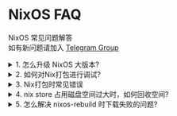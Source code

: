 # NixOS FAQ
NixOS 常见问题解答  
如有新问题请加入 [Telegram Group](https://t.me/nixos_zhcn)

<details><summary>1. 怎么升级 NixOS 大版本?</summary>
<p>
  
### 关于 system.stateVersion

修改这个选项**不会**升级系统，如果你没弄清楚这个选项是[做什么的](https://github.com/NixOS/nixpkgs/blob/master/nixos/modules/misc/version.nix#L56), 请**不要**修改。

### 操作指南

以从 20.03 升级到 20.09 为例:

#### 1. 替换 nix-channel

在没有改动默认设置的情况下，root 默认拥有 `nixos` 这一 channel ，其 url 指向系统初次安装时使用的版本。

假设初次安装时使用20.03，则执行以下命令：

```sh
sudo nix-channel --list
```
应该会输出：

```
nixos https://nixos.org/channels/nixos-20.03
```

这时候执行：

```sh
sudo nix-channel --remove nixos
# --add 默认会覆盖已存在的channel name，上述 --remove 可以省略。
sudo nix-channel --add https://nixos.org/channels/nixos-20.09 nixos
```

完成后再检查一下输出：

```sh
sudo nix-channel --list
```

就应该看到 URL 已经被替换成了新版本的地址：

```
nixos https://nixos.org/channels/nixos-20.09
```

#### 2. 更新 channel

```sh
sudo nix-channel --update
```
这一步类似的作用是更新本机channel中的nix表达式，类似 `sudo apt-get update` , 参考 [Wiki](https://nixos.wiki/wiki/Cheatsheet)。

更多说明：[channel 所有者](#channel-所有者)

#### 3. 重新构建 (Rebuild) 系统

然后像往常一样, 重现构建系统：

```
sudo nixos-rebuild boot
```
使用 boot 可以避免部分 services 在 rebuild 后重启失败的问题，但需要重启系统。注： rebuild 不会使用 kexec 等技术自动切换内核。

如果仅更新 nixos ，可以跳过第2部的更新 channel ，执行 `sudo nixos-rebuild boot --upgrade` ，它会自动更新 nixos channel 并执行后续操作。更多说明： [nixos-rebuild --upgrade](#nixos-rebuild---upgrade)

更多说明：[rebuild 脚本](#rebuild-脚本)

#### 4. 重启系统

保存好进行中的工作, 然后重启：

```sh
reboot
```

然后 check 一下版本号是否最新：

```sh
nixos-version
```

现在应该能看到类似下面这样的输出:

```
20.09.1469.13d0c311e3a (Nightingale)
```

### 原理简介

#### channel 所有者

shell 命令使用 sudo 描述代替 root 用户，表示需要使用 root 所有的配置文件或 root 权限。`nixos-rebuild switch` 等需要 root 的写入权限。而 nixos-rebuild 读取的是 root 所拥有的 channel 。如果使用其它用户执行 `nixos-rebuild build`，则就是以这个用户的 channel 配置为准。但需要注意到，其它用户隐式包含了 root 的 channel 。

#### rebuild 脚本

`nixos-rebuild` 是一个 shell 脚本，在执行 `nixos-rebuild boot` 时，核心其实是执行了如下指令：
```sh
system=$(nix-build '<nixpkgs/nixos>' --no-out-link -A system)
$system/bin/switch-to-configuration boot
```
其中 `<nixpkgs/nixos>` 是 nix 中的特殊[语法](https://nixos.org/manual/nix/stable/#env-NIX_PATH)。简单来说，默认情况下 NixOS 中 root 的 `NIX_PATH` 环境变量的值为:
```
nixpkgs=/nix/var/nix/profiles/per-user/root/channels/nixos:nixos-config=/etc/nixos/configuration.nix:/nix/var/nix/profiles/per-user/root/channels
```
因此 sudo 执行 `nixos-rebuild boot` 时 `<nixpkgs/nixos>` 会被展开为 `/nix/var/nix/profiles/per-user/root/channels/nixos/nixos`, 而这个路径正是 root 的名为 `nixos` 的 channel 存放 nix 表达式的位置，因此替换更新 channel 之后再执行 `nixos-rebuild` 就会从新版本的 nix 表达式中构建系统。

同理用户可以修改 `NIX_PATH` 或者使用 `-I` 选项修改 `nixpkgs` 指向的路径，从而使用本地任意版本的 nixpkgs repo 构建系统。

##### nixos-rebuild --upgrade

`nixos-rebuild --upgrade` 实际上是先更新执行用户的 nixos channel。然后检查 root 用户的 channel ，如果一级目录中包含 `.update-on-nixos-rebuild` ，则会更新这个 channel 。
</p>
</details>

<details><summary>2. 如何对Nix打包进行调试?</summary>
<p>

### 避免 GC 构建的文件
在 `nix.conf` 中添加如下设置：

```
keep-outputs = true
keep-derivations = true
```

它们可以避免在 GC 时删除你的 drv 和编译时依赖，从而减少打包时不必要的重复构建。更多说明参考文档 `man nix.conf` 。

### 构建失败时保留临时文件
`nix-build` 在构建时默认执行在临时目录（详细查询 `$NIX_BUILD_TOP` 相关文档）。临时目录通常是在 `/tmp` 中（详细查询 `TMPDIR, TEMPDIR, TMP, TEMP` 等）。 `--keep-failed` 选项可以在构建失败的时候，保留这些文件，这时你可以使用 `nix-shell` 并进行构建目录来排查错误。

更进一步，nixpkgs 提供了 `breakpointHook` 可以让你在构建失败的时候产生提示信息来指导你后续调试，即使用 `cntr attach` 。使用这一钩子的方法为将其加入 `nativeBuildInputs` 中，如果构建过程出错，会产生类似如下的信息（查看原脚本 `<nixpkgs/pkgs/build-support/setup-hooks/breakpoint-hook.sh>` ，会发现这是一个打印提示并 sleep 非常久）：

```
build failed in  with exit code 255
To attach install cntr and run the following command as root:

   cntr attach -t command cntr-/nix/store/<hash>-shell
```

保留此进程前提下，使用 root 执行上述命令，会进入一个容器环境的根目录，之后可以进入构建目录完成查错与修正。如果不希望在用户环境安装 cntr ，可以使用 `nix run nixos.cntr -c ...` 来运行。

</p>
</details>

<details><summary>3. Nix打包时常见错误</summary>
<p>

### no such file or directory

这种错误经常发生打包闭源二进制文件上，其中 elf 头的 interpreter 不正确上。可使用 `patchelf --set-interpreter` 进行修复，或者使用 nixpkgs 的 `autoPatchelfHook` 来自动完成。主要原理是 elf 的 interpreter 一般为 `/lib64/ld-linux-x86-64.so.2` ，但在 NixOS 中，这一目录是不存在的。我们需要修改为当前系统使用 glibc 、你所使用的其它 glibc 或相关库中的 ld。

### Segment fault

当确保编译过程没有问题的情况下，可以尝试关闭 strip ，避免移去必要的内容。例：

```
# https://nixos.org/manual/nixpkgs/stable/#ssec-fixup-phase
stdenv.mkDerivation {
    # Other arguments
    dontStrip = true;
}
```

### jar 文件无法找到库

表现形式为某一个类无法找到的错误。

如果确信类定义存在，当 jar 内包含共享库文件时，此问题可能相同于 elf 文件的 rpath 问题，处理方法有两种。一是解包 jar 文件，使用 `patchelf` 将 rpath 修正，再打包回去。二是直接打包 `LD_LIBRARY_PATH` 。

</p>
</details>

<details><summary>4. nix store 占用磁盘空间过大时，如何回收空间? </summary>
<p>

首先先删除不再需要的 [gc root](https://nixos.org/manual/nix/stable/#ssec-gc-roots)。例如，如果只需要保留最近5次构建的 NixOS 版本：

```sh
sudo nix-env --profile /nix/var/nix/profiles/system --delete-generations +5
```

然后再执行 gc 操作

```sh
nix-collect-garbage
```

nix会删除所有未被任何gc root依赖的路径。

以上两步操作可以使用 `nix-collect-garbage --delete-older-than 5d` 代替，但不同于上述二步，这里删除的是 `/nix/var/nix/profies` 下面所有的配置，而不仅有系统，并且只可使用时间。如果你使用 NixOS ，可以配置 `nix.gc` 相关选项达到自动清理的目的。如：

```nix
{ ... }:
{
  nix.gc = {
    automatic = true;
    options = "--delete-older-than 5d";
    dates = "Sun 19:00";
  };
}
```

如果想进一步节省磁盘空间，可以定期执行 `nix-store --optimise` ，这个命令通过硬链接相同内容的文件的方式减少磁盘占用。另外，可以在 `nix.conf` 中添加如下设置，这样 nix 在每次向 nix store 写入时都会执行该优化：
```
auto-optimise-store = true
```

NixOS 用户可以在 `configuration.nix` 中加入如下设置：
```nix
{ config, ... }: {
  nix.autoOptimiseStore = true;
}
```

</p>
</details>


<details><summary>5. 怎么解决 nixos-rebuild 时下载失败的问题?</summary>
<p>

